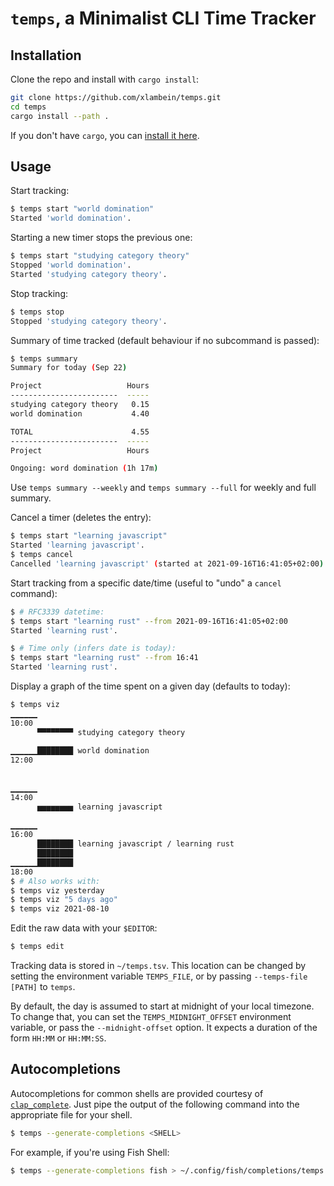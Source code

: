# `temps`, a Minimalist CLI Time Tracker

## Installation

Clone the repo and install with `cargo install`:

```sh
git clone https://github.com/xlambein/temps.git
cd temps
cargo install --path .
```

If you don't have `cargo`, you can [install it here](https://doc.rust-lang.org/cargo/getting-started/installation.html).

## Usage

Start tracking:

```sh
$ temps start "world domination"
Started 'world domination'.
```

Starting a new timer stops the previous one:

```sh
$ temps start "studying category theory"
Stopped 'world domination'.
Started 'studying category theory'.
```

Stop tracking:

```sh
$ temps stop
Stopped 'studying category theory'.
```

Summary of time tracked (default behaviour if no subcommand is passed):

```sh
$ temps summary
Summary for today (Sep 22)

Project                   Hours  
------------------------  -----  
studying category theory   0.15  
world domination           4.40  

TOTAL                      4.55  
------------------------  -----  
Project                   Hours

Ongoing: word domination (1h 17m)
```

Use `temps summary --weekly` and `temps summary --full` for weekly and full summary.

Cancel a timer (deletes the entry):

```sh
$ temps start "learning javascript"
Started 'learning javascript'.
$ temps cancel
Cancelled 'learning javascript' (started at 2021-09-16T16:41:05+02:00).
```

Start tracking from a specific date/time (useful to "undo" a `cancel` command):

```sh
$ # RFC3339 datetime:
$ temps start "learning rust" --from 2021-09-16T16:41:05+02:00
Started 'learning rust'.

$ # Time only (infers date is today):
$ temps start "learning rust" --from 16:41
Started 'learning rust'.
```

Display a graph of the time spent on a given day (defaults to today):

``` sh
$ temps viz
▁▁▁▁▁▁
10:00 
      ▀▀▀▀▀▀▀▀ studying category theory
      
▁▁▁▁▁▁████████ world domination
12:00 
      
      
▁▁▁▁▁▁
14:00 
      ▅▅▅▅▅▅▅▅ learning javascript
      
▁▁▁▁▁▁
16:00 
      ████████ learning javascript / learning rust
      ████████
▁▁▁▁▁▁████████
18:00 
$ # Also works with:
$ temps viz yesterday
$ temps viz "5 days ago"
$ temps viz 2021-08-10
```

Edit the raw data with your `$EDITOR`:

``` sh
$ temps edit
```

Tracking data is stored in `~/temps.tsv`.  This location can be changed by setting the environment variable `TEMPS_FILE`, or by passing `--temps-file [PATH]` to `temps`.

By default, the day is assumed to start at midnight of your local timezone.  To change that, you can set the `TEMPS_MIDNIGHT_OFFSET` environment variable, or pass the `--midnight-offset` option.  It expects a duration of the form `HH:MM` or `HH:MM:SS`.

## Autocompletions

Autocompletions for common shells are provided courtesy of [`clap_complete`](https://crates.io/crates/clap_complete).  Just pipe the output of the following command into the appropriate file for your shell.

``` sh
$ temps --generate-completions <SHELL>
```

For example, if you're using Fish Shell:

``` sh
$ temps --generate-completions fish > ~/.config/fish/completions/temps.fish
```
